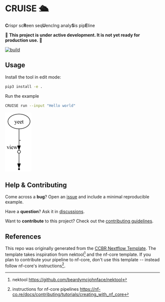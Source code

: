 # CRUISE 🛳️

**C**rispr sc**R**een seq**U**encIng analy**S**is pip**E**line

🚧 **This project is under active development. It is not yet ready for production use.** 🚧

[![build](https://github.com/CCBR/CRUISE/actions/workflows/build.yml/badge.svg)](https://github.com/CCBR/CRUISE/actions/workflows/build.yml)

## Usage

Install the tool in edit mode:

```sh
pip3 install -e .
```

Run the example

```sh
CRUISE run --input "Hello world"
```

![dag](assets/dag.png)

## Help & Contributing

Come across a **bug**? Open an [issue](https://github.com/CCBR/CRUISE/issues) and include a minimal reproducible example.

Have a **question**? Ask it in [discussions](https://github.com/CCBR/CRUISE/discussions).

Want to **contribute** to this project? Check out the [contributing guidelines](docs/CONTRIBUTING.md).

## References

This repo was originally generated from the [CCBR Nextflow Template](https://github.com/CCBR/CCBR_NextflowTemplate).
The template takes inspiration from nektool[^1] and the nf-core template.
If you plan to contribute your pipeline to nf-core, don't use this template -- instead follow nf-core's instructions[^2].

[^1]: nektool https://github.com/beardymcjohnface/nektool
[^2]: instructions for nf-core pipelines https://nf-co.re/docs/contributing/tutorials/creating_with_nf_core

